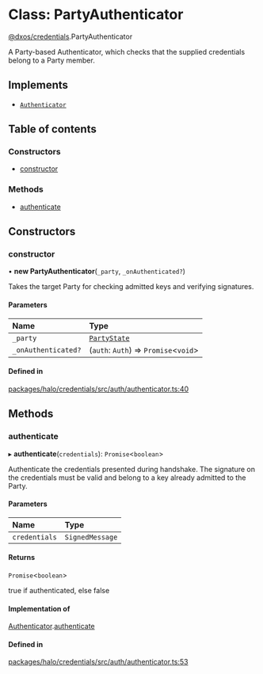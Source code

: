 # Class: PartyAuthenticator

[@dxos/credentials](../modules/dxos_credentials.md).PartyAuthenticator

A Party-based Authenticator, which checks that the supplied credentials belong to a Party member.

## Implements

- [`Authenticator`](../interfaces/dxos_credentials.Authenticator.md)

## Table of contents

### Constructors

- [constructor](dxos_credentials.PartyAuthenticator.md#constructor)

### Methods

- [authenticate](dxos_credentials.PartyAuthenticator.md#authenticate)

## Constructors

### constructor

• **new PartyAuthenticator**(`_party`, `_onAuthenticated?`)

Takes the target Party for checking admitted keys and verifying signatures.

#### Parameters

| Name | Type |
| :------ | :------ |
| `_party` | [`PartyState`](dxos_credentials.PartyState.md) |
| `_onAuthenticated?` | (`auth`: `Auth`) => `Promise`<`void`\> |

#### Defined in

[packages/halo/credentials/src/auth/authenticator.ts:40](https://github.com/dxos/dxos/blob/e3b936721/packages/halo/credentials/src/auth/authenticator.ts#L40)

## Methods

### authenticate

▸ **authenticate**(`credentials`): `Promise`<`boolean`\>

Authenticate the credentials presented during handshake. The signature on the credentials must be valid and belong
to a key already admitted to the Party.

#### Parameters

| Name | Type |
| :------ | :------ |
| `credentials` | `SignedMessage` |

#### Returns

`Promise`<`boolean`\>

true if authenticated, else false

#### Implementation of

[Authenticator](../interfaces/dxos_credentials.Authenticator.md).[authenticate](../interfaces/dxos_credentials.Authenticator.md#authenticate)

#### Defined in

[packages/halo/credentials/src/auth/authenticator.ts:53](https://github.com/dxos/dxos/blob/e3b936721/packages/halo/credentials/src/auth/authenticator.ts#L53)
